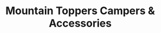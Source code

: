 ---
title: "Mountain Toppers Campers & Accessories"
url: /flagstaff/mountain-toppers-campers-und-accessories/
shop: Autoteile
---